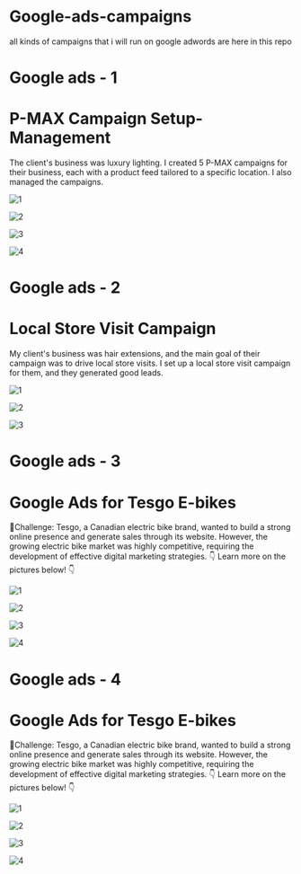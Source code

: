# Google-ads-campaigns
all kinds of campaigns that i will run on google adwords are here in this repo

# Google ads - 1
# P-MAX Campaign Setup-Management
The client's business was luxury lighting. I created 5 P-MAX campaigns for their business, each with a product feed tailored to a specific location. I also managed the campaigns.

![1](https://github.com/jkbells/Google-ads-campaigns/assets/73393333/87ebf407-f06c-4855-bc92-67e140f5bb08)

![2](https://github.com/jkbells/Google-ads-campaigns/assets/73393333/c8847134-5d77-42fb-a50d-782a4c1c6d66)

![3](https://github.com/jkbells/Google-ads-campaigns/assets/73393333/6e511a36-7e43-41c4-951a-59520c4d3973)

![4](https://github.com/jkbells/Google-ads-campaigns/assets/73393333/21ec5143-4be7-488b-ac80-fbf4866a17b7)

# Google ads - 2
# Local Store Visit Campaign
My client's business was hair extensions, and the main goal of their campaign was to drive local store visits. I set up a local store visit campaign for them, and they generated good leads.

![1](https://github.com/jkbells/Google-ads-campaigns/assets/73393333/7f6f52cd-bb1b-4c3e-8e23-5b2db2f5b00b)

![2](https://github.com/jkbells/Google-ads-campaigns/assets/73393333/09b1668e-4947-41ea-afcf-54986e88c0fb)

![3](https://github.com/jkbells/Google-ads-campaigns/assets/73393333/33c91d65-1acb-470d-8008-a63ccdfd900c)

# Google ads - 3
# Google Ads for Tesgo E-bikes
🤺Challenge: Tesgo, a Canadian electric bike brand, wanted to build a strong online presence and generate sales through its website. However, the growing electric bike market was highly competitive, requiring the development of effective digital marketing strategies. 👇 Learn more on the pictures below! 👇

![1](https://github.com/jkbells/Google-ads-campaigns/assets/73393333/3753c3d6-e28e-4c98-94d6-1e442cc1aa23)

![2](https://github.com/jkbells/Google-ads-campaigns/assets/73393333/0bdf278a-ceb9-4a38-9ae0-1753844c5cce)

![3](https://github.com/jkbells/Google-ads-campaigns/assets/73393333/3bd70668-e585-4e41-bdf9-67e299fd4542)

![4](https://github.com/jkbells/Google-ads-campaigns/assets/73393333/80120a46-8f90-4ad6-8971-f619a0b569c2)

# Google ads - 4
# Google Ads for Tesgo E-bikes
🤺Challenge: Tesgo, a Canadian electric bike brand, wanted to build a strong online presence and generate sales through its website. However, the growing electric bike market was highly competitive, requiring the development of effective digital marketing strategies. 👇 Learn more on the pictures below! 👇

![1](https://github.com/jkbells/Google-ads-campaigns/assets/73393333/828dc199-5972-4e14-b802-27ef4758b0a7)

![2](https://github.com/jkbells/Google-ads-campaigns/assets/73393333/a50a6b9d-3b97-4200-9eb8-18c4a8fc3c4a)

![3](https://github.com/jkbells/Google-ads-campaigns/assets/73393333/332c0478-a481-4927-a344-049f196083d0)

![4](https://github.com/jkbells/Google-ads-campaigns/assets/73393333/a5df53bf-fd3e-4f9a-8f9e-ba9fcdb4d28e)

